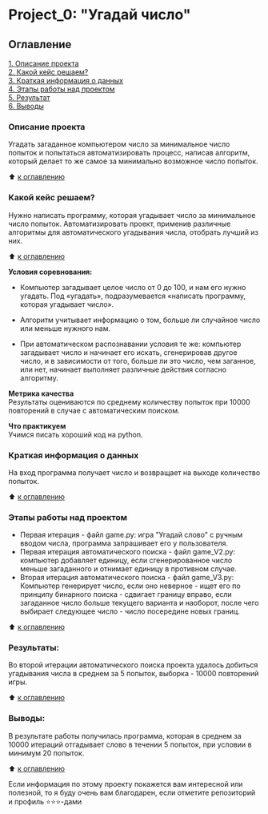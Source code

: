 # Project_0: "Угадай число"

## <a id ="table_of_content">Оглавление</a>  
[1. Описание проекта](#description)  
[2. Какой кейс решаем?](#what_are_we_doing)  
[3. Краткая информация о данных](#quick_brief)  
[4. Этапы работы над проектом](#stages)  
[5. Результат](#results)    
[6. Выводы](#conclusion) 


### <a id="description">Описание проекта</a>
Угадать загаданное компьютером число за минимальное число попыток и попытаться автоматизировать процесс, написав алгоритм, который делает то же самое за минимально возможное число попыток.

:arrow_up: [к оглавлению](#table_of_content)


### <a id="what_are_we_doing">Какой кейс решаем?</a>    
Нужно написать программу, которая угадывает число за минимальное число попыток. Автоматизировать проект, применив различные алгоритмы для автоматического угадывания числа, отобрать лучший из них.

:arrow_up: [к оглавлению](#table_of_content)


**Условия соревнования:**  
- Компьютер загадывает целое число от 0 до 100, и нам его нужно угадать. Под «угадать», подразумевается «написать программу, которая угадывает число».
- Алгоритм учитывает информацию о том, больше ли случайное число или меньше нужного нам.

- При автоматическом распознавании условия те же: компьютер загадывает число и начинает его искать, сгенерировав другое число, и в зависимости от того, больше ли это число, чем заганное, или нет, начинает выполняет различные действия согласно алгоритму.


**Метрика качества**     
Результаты оцениваются по среднему количеству попыток при 10000 повторений в случае с автоматическим поиском.


**Что практикуем**     
Учимся писать хороший код на python.


### <a id="quick_brief">Краткая информация о данных</a>
На вход программа получает число и возвращает на выходе количество попыток.
  
:arrow_up: [к оглавлению](#table_of_content)


### <a id="stages">Этапы работы над проектом</a>  

- Первая итерация - файл game.py: 
игра "Угадай слово" с ручным вводом числа, программа запрашивает его у пользователя.
- Первая итерация автоматического поиска - файл game_V2.py:
компьютер добавляет единицу, если сгенерированное число меньше загаданного и отнимает единицу в противном случае.
- Вторая итерация автоматического поиска - файл game_V3.py:
Компьютер генерирует число, если оно неверное - ищет его по принципу бинарного поиска - сдвигает границу вправо, если загаданное число больше текущего варианта и наоборот, после чего выбирает следующее число - число посередине новых границ.

:arrow_up: [к оглавлению](#table_of_content)


### <a id="results">Результаты:</a>

Во второй итерации автоматического поиска проекта удалось добиться угадывания числа в среднем за 5 попыток, выборка - 10000 повторений игры.

:arrow_up: [к оглавлению](#table_of_content)


### <a id="conclusion">Выводы:</a>  
В результате работы получилась программа, которая в среднем за 10000 итераций отгадывает слово в течении 5 попыток, при условии в минимум 20 попыток.

:arrow_up: [к оглавлению](#table_of_content)


Если информация по этому проекту покажется вам интересной или полезной, то я буду очень вам благодарен, если отметите репозиторий и профиль ⭐️⭐️⭐️-дами